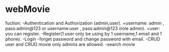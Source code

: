 # webMovie
fuction:
-Authentication and Authorization (admin,user).
+username: admin , pass:admin@123 or username:user , pass:admin@123 (role admin).
+user: you can register.
-Register(1 user only be using by 1 username,1 email and 1 phone).
-Login
-forget password and change password with email.
-CRUD user and CRUD movie only admins are allowed.
-search movie
